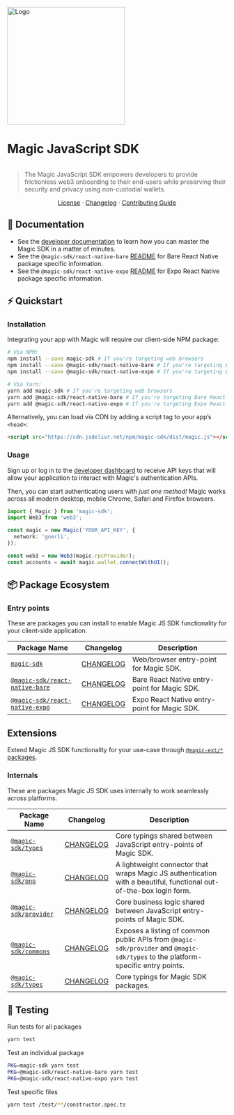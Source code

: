  <p align="left">
    <a href="https://magic.link/docs/home/welcome">
      <img src="https://media.graphassets.com/T9TXZhcNRVm211eyMh3u" alt="Logo" width="270" height="auto">
    </a>
  </p>

# Magic JavaScript SDK

[![<MagicLabs>](https://circleci.com/gh/magiclabs/magic-js.svg?style=shield)](https://circleci.com/gh/magiclabs/magic-js)

> The Magic JavaScript SDK empowers developers to provide frictionless web3 onboarding to their end-users while preserving their security and privacy using non-custodial wallets.

<p align="center">
  <a href="https://github.com/magiclabs/magic-js/blob/master/LICENSE">License</a> ·
  <a href="https://github.com/magiclabs/magic-js/blob/master/CHANGELOG.md">Changelog</a> ·
  <a href="https://github.com/magiclabs/magic-js/blob/master/CONTRIBUTING.md">Contributing Guide</a>
</p>

## 📖 Documentation

- See the [developer documentation](https://docs.magic.link) to learn how you can master the Magic SDK in a matter of minutes.
- See the `@magic-sdk/react-native-bare` [README](https://github.com/magiclabs/magic-js/tree/master/packages/%40magic-sdk/react-native-bare#readme) for Bare React Native package specific information.
- See the `@magic-sdk/react-native-expo` [README](https://github.com/magiclabs/magic-js/tree/master/packages/%40magic-sdk/react-native-expo#readme) for Expo React Native package specific information.

## ⚡️ Quickstart

### Installation

Integrating your app with Magic will require our client-side NPM package:

```bash
# Via NPM:
npm install --save magic-sdk # If you're targeting web browsers
npm install --save @magic-sdk/react-native-bare # If you're targeting Bare React Native
npm install --save @magic-sdk/react-native-expo # If you're targeting Expo React Native

# Via Yarn:
yarn add magic-sdk # If you're targeting web browsers
yarn add @magic-sdk/react-native-bare # If you're targeting Bare React Native
yarn add @magic-sdk/react-native-expo # If you're targeting Expo React Native
```

Alternatively, you can load via CDN by adding a script tag to your app’s `<head>`:

```html
<script src="https://cdn.jsdelivr.net/npm/magic-sdk/dist/magic.js"></script>
```

### Usage

Sign up or log in to the [developer dashboard](https://dashboard.magic.link) to receive API keys that will allow your application to interact with Magic's authentication APIs.

Then, you can start authenticating users with _just one method!_ Magic works across all modern desktop, mobile Chrome, Safari and Firefox browsers.

```ts
import { Magic } from 'magic-sdk';
import Web3 from 'web3';

const magic = new Magic('YOUR_API_KEY', {
  network: 'goerli',
});

const web3 = new Web3(magic.rpcProvider);
const accounts = await magic.wallet.connectWithUI();
```

## 📦 Package Ecosystem

### Entry points

These are packages you can install to enable Magic JS SDK functionality for your client-side application.

| Package Name                                                                                 | Changelog                                                         | Description                                  |
| -------------------------------------------------------------------------------------------- | ----------------------------------------------------------------- | -------------------------------------------- |
| [`magic-sdk`](https://www.npmjs.com/package/magic-sdk)                                       | [CHANGELOG](./packages/magic-sdk/CHANGELOG.md)                    | Web/browser entry-point for Magic SDK.       |
| [`@magic-sdk/react-native-bare`](https://www.npmjs.com/package/@magic-sdk/react-native-bare) | [CHANGELOG](./packages/@magic-sdk/react-native-bare/CHANGELOG.md) | Bare React Native entry-point for Magic SDK. |
| [`@magic-sdk/react-native-expo`](https://www.npmjs.com/package/@magic-sdk/react-native-expo) | [CHANGELOG](./packages/@magic-sdk/react-native-expo/CHANGELOG.md) | Expo React Native entry-point for Magic SDK. |

## Extensions

Extend Magic JS SDK functionality for your use-case through [`@magic-ext/*` packages](./packages/@magic-ext).

### Internals

These are packages Magic JS SDK uses internally to work seamlessly across platforms.

| Package Name                                                               | Changelog                                                | Description                                                                                                                      |
| -------------------------------------------------------------------------- | -------------------------------------------------------- | -------------------------------------------------------------------------------------------------------------------------------- |
| [`@magic-sdk/types`](https://www.npmjs.com/package/@magic-sdk/types)       | [CHANGELOG](./packages/@magic-sdk/types/CHANGELOG.md)    | Core typings shared between JavaScript entry-points of Magic SDK.                                                                |
| [`@magic-sdk/pnp`](https://www.npmjs.com/package/@magic-sdk/pnp)           | [CHANGELOG](./packages/@magic-sdk/pnp/CHANGELOG.md)      | A lightweight connector that wraps Magic JS authentication with a beautiful, functional out-of-the-box login form.               |
| [`@magic-sdk/provider`](https://www.npmjs.com/package/@magic-sdk/provider) | [CHANGELOG](./packages/@magic-sdk/provider/CHANGELOG.md) | Core business logic shared between JavaScript entry-points of Magic SDK.                                                         |
| [`@magic-sdk/commons`](https://www.npmjs.com/package/@magic-sdk/commons)   | [CHANGELOG](./packages/@magic-sdk/commons/CHANGELOG.md)  | Exposes a listing of common public APIs from `@magic-sdk/provider` and `@magic-sdk/types` to the platform-specific entry points. |
| [`@magic-sdk/types`](https://www.npmjs.com/package/@magic-sdk/types)       | [CHANGELOG](./packages/@magic-sdk/types/CHANGELOG.md)    | Core typings for Magic SDK packages.                                                                                             |

## 🚦 Testing

Run tests for all packages

```bash
yarn test
```

Test an individual package

```bash
PKG=magic-sdk yarn test
PKG=@magic-sdk/react-native-bare yarn test
PKG=@magic-sdk/react-native-expo yarn test
```

Test specific files

```bash
yarn test /test/**/constructor.spec.ts
```
